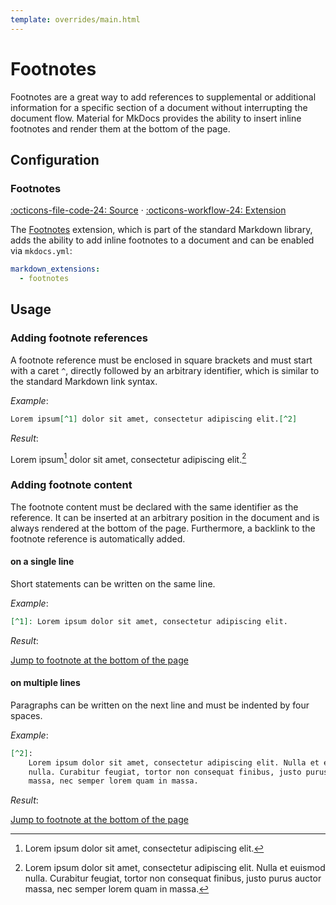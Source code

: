 ```yaml
---
template: overrides/main.html
---
```


# Footnotes

Footnotes are a great way to add references to supplemental or additional
information for a specific section of a document without interrupting the
document flow. Material for MkDocs provides the ability to insert inline
footnotes and render them at the bottom of the page.

## Configuration

### Footnotes

[:octicons-file-code-24: Source][1] · [:octicons-workflow-24: Extension][2]

The [Footnotes][2] extension, which is part of the standard Markdown library,
adds the ability to add inline footnotes to a document and can be enabled via
`mkdocs.yml`:

``` yaml
markdown_extensions:
  - footnotes
```

  [1]: https://github.com/squidfunk/mkdocs-material/blob/master/src/assets/stylesheets/main/extensions/markdown/_footnotes.scss
  [2]: https://python-markdown.github.io/extensions/footnotes/

## Usage

### Adding footnote references

A footnote reference must be enclosed in square brackets and must start with a
caret `^`, directly followed by an arbitrary identifier, which is similar to
the standard Markdown link syntax.

_Example_:

``` markdown
Lorem ipsum[^1] dolor sit amet, consectetur adipiscing elit.[^2]
```

_Result_:

Lorem ipsum[^1] dolor sit amet, consectetur adipiscing elit.[^2]

### Adding footnote content

The footnote content must be declared with the same identifier as the reference.
It can be inserted at an arbitrary position in the document and is always
rendered at the bottom of the page. Furthermore, a backlink to the footnote
reference is automatically added.

#### on a single line

Short statements can be written on the same line.

_Example_:

``` markdown
[^1]: Lorem ipsum dolor sit amet, consectetur adipiscing elit.
```

_Result_:

[Jump to footnote at the bottom of the page](#fn:1)

  [^1]: Lorem ipsum dolor sit amet, consectetur adipiscing elit.

#### on multiple lines

Paragraphs can be written on the next line and must be indented by four spaces.

_Example_:

``` markdown
[^2]:
    Lorem ipsum dolor sit amet, consectetur adipiscing elit. Nulla et euismod
    nulla. Curabitur feugiat, tortor non consequat finibus, justo purus auctor
    massa, nec semper lorem quam in massa.
```

_Result_:

  [^2]:
      Lorem ipsum dolor sit amet, consectetur adipiscing elit. Nulla et euismod
      nulla. Curabitur feugiat, tortor non consequat finibus, justo purus
      auctor massa, nec semper lorem quam in massa.

[Jump to footnote at the bottom of the page](#fn:2)
